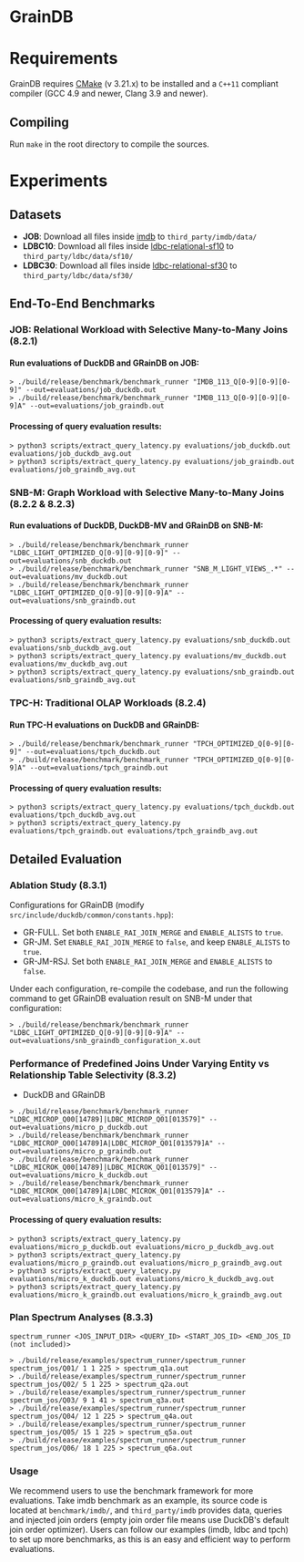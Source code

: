 # GrainDB

# Requirements

GrainDB requires [CMake](https://cmake.org) (v 3.21.x) to be installed and a `C++11` compliant compiler (GCC 4.9 and newer, Clang
3.9 and newer).

## Compiling

Run `make` in the root directory to compile the sources. 

# Experiments
## Datasets
- **JOB**: Download all files inside [imdb](https://drive.google.com/drive/folders/1c7e4HfFztGqmBat0wikJXtUI9Cx4CUO7?usp=sharing) to `third_party/imdb/data/`
- **LDBC10**: Download all files inside [ldbc-relational-sf10](https://drive.google.com/drive/folders/106iDhDyCw78nqNJMFPw7ZjHh2XWMe9Pj?usp=sharing) to `third_party/ldbc/data/sf10/`
- **LDBC30**: Download all files inside [ldbc-relational-sf30](https://drive.google.com/drive/folders/1qnpDOXfK_UxmkYDb4aZfSjwSuWrmdAx6?usp=sharing) to `third_party/ldbc/data/sf30/`

## End-To-End Benchmarks

### JOB: Relational Workload with Selective Many-to-Many Joins (8.2.1)
#### Run evaluations of DuckDB and GRainDB on JOB:
```shell
> ./build/release/benchmark/benchmark_runner "IMDB_113_Q[0-9][0-9][0-9]" --out=evaluations/job_duckdb.out
> ./build/release/benchmark/benchmark_runner "IMDB_113_Q[0-9][0-9][0-9]A" --out=evaluations/job_graindb.out
```

#### Processing of query evaluation results:
```shell
> python3 scripts/extract_query_latency.py evaluations/job_duckdb.out evaluations/job_duckdb_avg.out
> python3 scripts/extract_query_latency.py evaluations/job_graindb.out evaluations/job_graindb_avg.out
```

### SNB-M: Graph Workload with Selective Many-to-Many Joins (8.2.2 & 8.2.3)
#### Run evaluations of DuckDB, DuckDB-MV and GRainDB on SNB-M:
```shell
> ./build/release/benchmark/benchmark_runner "LDBC_LIGHT_OPTIMIZED_Q[0-9][0-9][0-9]" --out=evaluations/snb_duckdb.out
> ./build/release/benchmark/benchmark_runner "SNB_M_LIGHT_VIEWS_.*" --out=evaluations/mv_duckdb.out
> ./build/release/benchmark/benchmark_runner "LDBC_LIGHT_OPTIMIZED_Q[0-9][0-9][0-9]A" --out=evaluations/snb_graindb.out
```

#### Processing of query evaluation results:
```shell
> python3 scripts/extract_query_latency.py evaluations/snb_duckdb.out evaluations/snb_duckdb_avg.out
> python3 scripts/extract_query_latency.py evaluations/mv_duckdb.out evaluations/mv_duckdb_avg.out
> python3 scripts/extract_query_latency.py evaluations/snb_graindb.out evaluations/snb_graindb_avg.out
```

### TPC-H: Traditional OLAP Workloads (8.2.4)
#### Run TPC-H evaluations on DuckDB and GRainDB:
```shell
> ./build/release/benchmark/benchmark_runner "TPCH_OPTIMIZED_Q[0-9][0-9]" --out=evaluations/tpch_duckdb.out
> ./build/release/benchmark/benchmark_runner "TPCH_OPTIMIZED_Q[0-9][0-9]A" --out=evaluations/tpch_graindb.out
```

#### Processing of query evaluation results:
```shell
> python3 scripts/extract_query_latency.py evaluations/tpch_duckdb.out evaluations/tpch_duckdb_avg.out
> python3 scripts/extract_query_latency.py evaluations/tpch_graindb.out evaluations/tpch_graindb_avg.out
```

## Detailed Evaluation
### Ablation Study (8.3.1)
Configurations for GRainDB (modify `src/include/duckdb/common/constants.hpp`):
- GR-FULL. Set both `ENABLE_RAI_JOIN_MERGE` and `ENABLE_ALISTS` to `true`.
- GR-JM. Set `ENABLE_RAI_JOIN_MERGE` to `false`, and keep `ENABLE_ALISTS` to `true`.
- GR-JM-RSJ. Set both `ENABLE_RAI_JOIN_MERGE` and `ENABLE_ALISTS` to `false`.

Under each configuration, re-compile the codebase, and run the following command to get GRainDB evaluation result on SNB-M under that configuration:
```shell
> ./build/release/benchmark/benchmark_runner "LDBC_LIGHT_OPTIMIZED_Q[0-9][0-9][0-9]A" --out=evaluations/snb_graindb_configuration_x.out
```

### Performance of Predefined Joins Under Varying Entity vs Relationship Table Selectivity (8.3.2)
- DuckDB and GRainDB
```shell
> ./build/release/benchmark/benchmark_runner "LDBC_MICROP_Q00[14789]|LDBC_MICROP_Q01[013579]" --out=evaluations/micro_p_duckdb.out
> ./build/release/benchmark/benchmark_runner "LDBC_MICROP_Q00[14789]A|LDBC_MICROP_Q01[013579]A" --out=evaluations/micro_p_graindb.out
> ./build/release/benchmark/benchmark_runner "LDBC_MICROK_Q00[14789]|LDBC_MICROK_Q01[013579]" --out=evaluations/micro_k_duckdb.out
> ./build/release/benchmark/benchmark_runner "LDBC_MICROK_Q00[14789]A|LDBC_MICROK_Q01[013579]A" --out=evaluations/micro_k_graindb.out
```
#### Processing of query evaluation results:
```shell
> python3 scripts/extract_query_latency.py evaluations/micro_p_duckdb.out evaluations/micro_p_duckdb_avg.out
> python3 scripts/extract_query_latency.py evaluations/micro_p_graindb.out evaluations/micro_p_graindb_avg.out
> python3 scripts/extract_query_latency.py evaluations/micro_k_duckdb.out evaluations/micro_k_duckdb_avg.out
> python3 scripts/extract_query_latency.py evaluations/micro_k_graindb.out evaluations/micro_k_graindb_avg.out
```

### Plan Spectrum Analyses (8.3.3)
`spectrum_runner <JOS_INPUT_DIR> <QUERY_ID> <START_JOS_ID> <END_JOS_ID (not included)>`

```shell
> ./build/release/examples/spectrum_runner/spectrum_runner spectrum_jos/Q01/ 1 1 225 > spectrum_q1a.out
> ./build/release/examples/spectrum_runner/spectrum_runner spectrum_jos/Q02/ 5 1 225 > spectrum_q2a.out
> ./build/release/examples/spectrum_runner/spectrum_runner spectrum_jos/Q03/ 9 1 41 > spectrum_q3a.out
> ./build/release/examples/spectrum_runner/spectrum_runner spectrum_jos/Q04/ 12 1 225 > spectrum_q4a.out
> ./build/release/examples/spectrum_runner/spectrum_runner spectrum_jos/Q05/ 15 1 225 > spectrum_q5a.out
> ./build/release/examples/spectrum_runner/spectrum_runner spectrum_jos/Q06/ 18 1 225 > spectrum_q6a.out
```

### Usage
We recommend users to use the benchmark framework for more evaluations.
Take imdb benchmark as an example, its source code is located at `benchmark/imdb/`, and `third_party/imdb` provides data, queries and injected join orders (empty join order file means use DuckDB's default join order optimizer).
Users can follow our examples (imdb, ldbc and tpch) to set up more benchmarks, as this is an easy and efficient way to perform evaluations.
